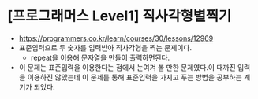 # [프로그래머스 Level1] 직사각형별찍기
- https://programmers.co.kr/learn/courses/30/lessons/12969
- 표준입력으로 두 숫자를 입력받아 직사각형을 찍는 문제이다.
  - repeat을 이용해 문자열을 만들어 출력하면된다.
- 이 문제는 표준입력을 이용한다는 점에서 눈여겨 볼 만한 문제였다.이 때까진 입력을 이용하진 않았는데 이 문제를 통해 표준입력을 가지고 푸는 방법을 공부하는 계기가 되었다.